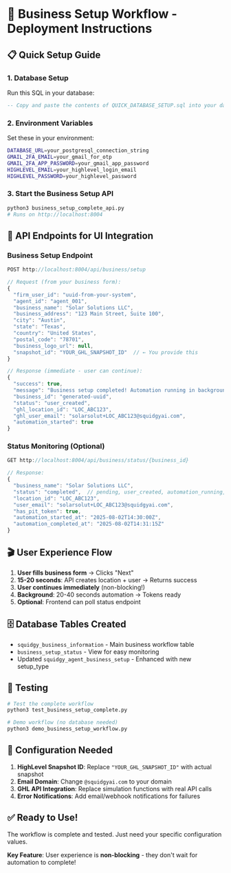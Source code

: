 # 🚀 Business Setup Workflow - Deployment Instructions

## 📋 Quick Setup Guide

### 1. Database Setup
Run this SQL in your database:
```sql
-- Copy and paste the contents of QUICK_DATABASE_SETUP.sql into your database
```

### 2. Environment Variables
Set these in your environment:
```bash
DATABASE_URL=your_postgresql_connection_string
GMAIL_2FA_EMAIL=your_gmail_for_otp
GMAIL_2FA_APP_PASSWORD=your_gmail_app_password
HIGHLEVEL_EMAIL=your_highlevel_login_email  
HIGHLEVEL_PASSWORD=your_highlevel_password
```

### 3. Start the Business Setup API
```bash
python3 business_setup_complete_api.py
# Runs on http://localhost:8004
```

## 🎯 API Endpoints for UI Integration

### Business Setup Endpoint
```javascript
POST http://localhost:8004/api/business/setup

// Request (from your business form):
{
  "firm_user_id": "uuid-from-your-system",
  "agent_id": "agent_001",
  "business_name": "Solar Solutions LLC",
  "business_address": "123 Main Street, Suite 100", 
  "city": "Austin",
  "state": "Texas",
  "country": "United States",
  "postal_code": "78701",
  "business_logo_url": null,
  "snapshot_id": "YOUR_GHL_SNAPSHOT_ID"  // ← You provide this
}

// Response (immediate - user can continue):
{
  "success": true,
  "message": "Business setup completed! Automation running in background.",
  "business_id": "generated-uuid",
  "status": "user_created",
  "ghl_location_id": "LOC_ABC123", 
  "ghl_user_email": "solarsolut+LOC_ABC123@squidgyai.com",
  "automation_started": true
}
```

### Status Monitoring (Optional)
```javascript
GET http://localhost:8004/api/business/status/{business_id}

// Response:
{
  "business_name": "Solar Solutions LLC",
  "status": "completed",  // pending, user_created, automation_running, completed, failed
  "location_id": "LOC_ABC123",
  "user_email": "solarsolut+LOC_ABC123@squidgyai.com", 
  "has_pit_token": true,
  "automation_started_at": "2025-08-02T14:30:00Z",
  "automation_completed_at": "2025-08-02T14:31:15Z"
}
```

## 🎬 User Experience Flow

1. **User fills business form** → Clicks "Next"
2. **15-20 seconds**: API creates location + user → Returns success
3. **User continues immediately** (non-blocking!)  
4. **Background**: 20-40 seconds automation → Tokens ready
5. **Optional**: Frontend can poll status endpoint

## 🗄️ Database Tables Created

- `squidgy_business_information` - Main business workflow table
- `business_setup_status` - View for easy monitoring
- Updated `squidgy_agent_business_setup` - Enhanced with new setup_type

## 🧪 Testing

```bash
# Test the complete workflow
python3 test_business_setup_complete.py

# Demo workflow (no database needed)
python3 demo_business_setup_workflow.py
```

## 🔧 Configuration Needed

1. **HighLevel Snapshot ID**: Replace `"YOUR_GHL_SNAPSHOT_ID"` with actual snapshot
2. **Email Domain**: Change `@squidgyai.com` to your domain  
3. **GHL API Integration**: Replace simulation functions with real API calls
4. **Error Notifications**: Add email/webhook notifications for failures

## ✅ Ready to Use!

The workflow is complete and tested. Just need your specific configuration values.

**Key Feature**: User experience is **non-blocking** - they don't wait for automation to complete!